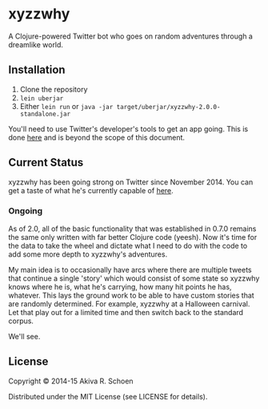 # xyzzwhy

A Clojure-powered Twitter bot who goes on random adventures through a dreamlike world. 

## Installation

1. Clone the repository
2. `lein uberjar`
3. Either `lein run` or `java -jar target/uberjar/xyzzwhy-2.0.0-standalone.jar`

You'll need to use Twitter's developer's tools to get an app going. This is done [here](https://apps.twitter.com) and is beyond the scope of this document.

## Current Status

xyzzwhy has been going strong on Twitter since November 2014. You can get a taste of what he's currently capable of [here](https://twitter.com/xyzzwhy). 

### Ongoing

As of 2.0, all of the basic functionality that was established in 0.7.0 remains the same only written with far better Clojure code (yeesh). Now it's time for the data to take the wheel and dictate what I need to do with the code to add some more depth to xyzzwhy's adventures. 

My main idea is to occasionally have arcs where there are multiple tweets that continue a single 'story' which would consist of some state so xyzzwhy knows where he is, what he's carrying, how many hit points he has, whatever. This lays the ground work to be able to have custom stories that are randomly determined. For example, xyzzwhy at a Halloween carnival. Let that play out for a limited time and then switch back to the standard corpus. 

We'll see.

## License

Copyright © 2014-15 Akiva R. Schoen

Distributed under the MIT License (see LICENSE for details).

